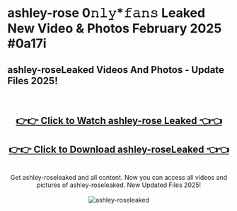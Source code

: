 # ashley-rose 0𝚗𝚕𝚢*𝚏𝚊𝚗𝚜 Leaked New Video & Photos February 2025 #0a17i

<h2>ashley-roseLeaked Videos And Photos - Update Files 2025!</h2>
<br>
<div align="center">
<h2><a href="https://mediaupload.pro?title=ashley-rose&ref=11F" rel="nofollow">👉👉 Click to Watch ashley-rose Leaked 👈👈</a></h2>
<h2><a href="https://mediaupload.pro?title=ashley-rose&ref=11F" rel="nofollow">👉👉 Click to Download ashley-roseLeaked 👈👈</a></h2>
<br>
Get ashley-roseleaked and all content. Now you can access all videos and pictures of ashley-roseleaked. New Updated Files 2025!
<br>
<br>
<a href="https://mediaupload.pro?title=ashley-rose&ref=11F" rel="nofollow" data-target="animated-image.originalLink"><img src="https://i.ibb.co/Gkj2r4b/banner.png" alt="ashley-roseleaked" style="max-width: 100%; display: inline-block;" data-target="animated-image.originalImage"></a>
</div>
<br>

